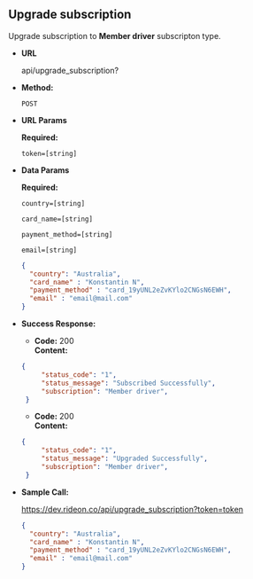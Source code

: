 **Upgrade subscription**
----
  Upgrade subscription to **Member driver** subscripton type.

* **URL**

  api/upgrade_subscription?

* **Method:**

  `POST`
  
*  **URL Params**

   **Required:**
 

   `token=[string]`

* **Data Params**

   **Required:**
 
   `country=[string]` 
   
   `card_name=[string]` 
    
   `payment_method=[string]`

   `email=[string]`

  ```json
  { 
    "country": "Australia",
    "card_name" : "Konstantin N",
    "payment_method" : "card_19yUNL2eZvKYlo2CNGsN6EWH",
    "email" : "email@mail.com"
  }
  ```

* **Success Response:**
  
  * **Code:** 200 <br />
    **Content:** 
   ```json
   {
        "status_code": "1",
        "status_message": "Subscribed Successfully",
        "subscription": "Member driver",
    }
    ```

  * **Code:** 200 <br />
    **Content:** 
   ```json
   {
        "status_code": "1",
        "status_message": "Upgraded Successfully",
        "subscription": "Member driver",
    }
    ```

* **Sample Call:**

   https://dev.rideon.co/api/upgrade_subscription?token=token

  ```json
  { 
    "country": "Australia",
    "card_name" : "Konstantin N",
    "payment_method" : "card_19yUNL2eZvKYlo2CNGsN6EWH",
    "email" : "email@mail.com"
  }
  ```